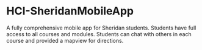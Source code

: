 # HCI-SheridanMobileApp
A fully comprehensive mobile app for Sheridan students. Students have full access to all courses and modules. Students can chat with others in each course and provided a mapview for directions.
